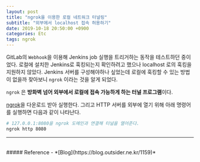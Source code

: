 ```yaml
---
layout: post
title: "ngrok을 이용한 로컬 네트워크 터널링"
subtitle: "외부에서 localhost 접속 허용하기"
date: 2019-10-18 20:50:00 +0900
categories: Etc
tags: ngrok
---
```


GitLab의 `Webhook`을 이용해 Jenkins job 실행을 트리거하는 동작을 테스트하던 중이었다.
로컬에 설치한 Jenkins로 훅킹되는지 확인하려고 했으나 localhost 로의 훅킹을 지원하지 않았다.
Jenkins 서버를 구성해야하나 싶었는데 로컬에 훅킹할 수 있는 방법이 없을까 찾아보니 `ngrok` 이라는 것을 알게 되었다.

`ngrok` 은 **방화벽 넘어 외부에서 로컬에 접속 가능하게 하는 터널 프로그램**이다.

[ngrok](https://ngrok.com/download)을 다운로드 받아 실행한다.
그리고 HTTP 서버를 외부에 열기 위해 아래 명령어를 실행하면 다음과 같이 나타난다.

```bash
# 127.0.0.1:8080을 ngrok 도메인과 연결해 터널을 열어준다.
ngrok http 8080
```

---

<br>
##### Reference
- *[Blog](https://blog.outsider.ne.kr/1159)*
